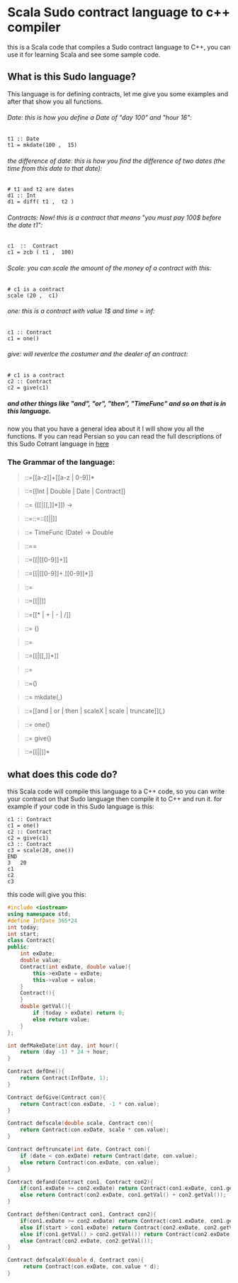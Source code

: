 # Scala Sudo contract language to c++ compiler
this is a Scala code that compiles a Sudo contract language to C++, you can use it for learning Scala and see some sample code.

## What is this Sudo language?
This language is for defining contracts, let me give you some examples and after that show you all functions.
###### Date: this is how you define a Date of "day 100" and "hour 16":
    t1 :: Date
    t1 = mkdate(100 ,  15)
###### the difference of date: this is how you find the difference of two dates (the time from this date to that date):
    # t1 and t2 are dates
    d1 :: Int
    d1 = diff( t1 ,  t2 )
###### Contracts: Now! this is a contract that means "you must pay 100$ before the date t1":
    c1  ::  Contract
    c1 = zcb ( t1 ,  100)
###### Scale: you can scale the amount of the money of a contract with this:
    # c1 is a contract
    scale (20 ,  c1)
###### one: this is a contract with value 1$ and time = inf:
    c1 :: Contract
    c1 = one()
###### give: will reverlce the costumer and the dealer of an contract:
    # c1 is a contract
    c2 :: Contract
    c2 = give(c1)
##### and other things like "and", "or", "then", "TimeFunc" and so on that is in this language.
now you that you have a general idea about it I will show you all the functions. If you can read Persian so you can read the full descriptions of this Sudo Cotrant language in [here](https://d1b10bmlvqabco.cloudfront.net/attach/j7r7avrmonu3ul/hm63qs7fzfh1ep/jcly3wx21t9x/project_v5.pdf)

### The Grammar of the language:

> <NAME>::=[[a-z]]+[[a-z | 0-9]]*

> <TYPE>::=[[Int | Double | Date | Contract]]

> <DEFFUNC>::=  ([[<TYPE>|<TYPE>[[,<TYPE>]]*]]) -><TYPE>

> <DEFVAR>::=<TYPE><DEF>::=<NAME>::[[<DEFVAR>|<DEFFUNC>|<DEFTIMEFUNC>]]

> <DEFTIMEFUNC>::=  TimeFunc (Date) -> Double

> <ASSIGN>::=<NAME>=<EXPR>

> <INT>::=[[<NAME>|[[0-9]]+]]

> <DOUBLE>::=[[<NAME>|[[0-9]]+.[[0-9]]*]]

> <DATE>::=<NAME>

> <EXPR>::=[[<INT>|<DATE>|<DOUBLE>]]

> <EXPR>::=<EXPR>[[* | + | - | /]]<EXPR>

> <EXPR>::=  (<EXPR>)

> <EXPR>::=<FUNCCALL>

> <ARGS>::=[[<ARG>|<ARG>[[,<ARG>]]*]]

> <ARG>::=<EXPR>

> <FUNCCALL>::=<NAME>(<ARGS>)

> <FUNCCALL>::=  mkdate(<ARG>,<ARG>)

> <FUNCCALL>::=[[and | or | then | scaleX | scale | truncate]](<ARG>,<ARG>)

> <FUNCCALL>::=  one()

> <FUNCCALL>::=  give(<ARG>)

> <PROGRAM>::=[[<ASSIGN>|<FUNCCALL>|<DEF>]]*
## what does this code do?
this Scala code will compile this language to a C++ code, so you can write your contract on that Sudo language then compile it to C++ and run it. for example if your code in this Sudo language is this:
```
c1 :: Contract
c1 = one()
c2 :: Contract
c2 = give(c1)
c3 :: Contract
c3 = scale(20, one())
END
3	20
c1
c2
c3
```
this code will give you this:
```c++
#include <iostream>
using namespace std;
#define InfDate 365*24
int today;
int start;
class Contract{
public:
    int exDate;
    double value;
    Contract(int exDate, double value){
        this->exDate = exDate;
        this->value = value;
    }
    Contract(){
    }
    double getVal(){
        if (today > exDate) return 0;
        else return value;
    }
};

int defMakeDate(int day, int hour){
    return (day -1) * 24 + hour;
}

Contract defOne(){
    return Contract(InfDate, 1);
}

Contract defGive(Contract con){
    return Contract(con.exDate, -1 * con.value);
}

Contract defscale(double scale, Contract con){
    return Contract(con.exDate, scale * con.value);
}

Contract deftruncate(int date, Contract con){
    if (date < con.exDate) return Contract(date, con.value);
    else return Contract(con.exDate, con.value);
}

Contract defand(Contract con1, Contract con2){
	if(con1.exDate >= con2.exDate) return Contract(con1.exDate, con1.getVal() + con2.getVal());
    else return Contract(con2.exDate, con1.getVal() + con2.getVal());
}

Contract defthen(Contract con1, Contract con2){
	if(con1.exDate >= con2.exDate) return Contract(con1.exDate, con1.getVal());
	else if(start > con1.exDate) return Contract(con2.exDate, con2.getVal());
	else if(con1.getVal() > con2.getVal()) return Contract(con2.exDate, con1.getVal());
	else Contract(con2.exDate, con2.getVal());
}

Contract defscaleX(double d, Contract con){
     return Contract(con.exDate, con.value * d);
}

```


